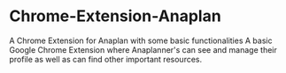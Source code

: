 # Chrome-Extension-Anaplan
A Chrome Extension for Anaplan with some basic functionalities
A basic Google Chrome Extension where Anaplanner's can see and manage their profile as well as can find 
other important resources.

